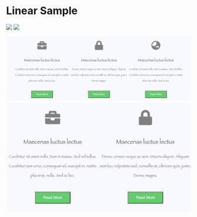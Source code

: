 # Linear Sample

![](demo/Screenshot%202020-06-06%20at%2011.12.38.png)
![](demo/Screenshot%202020-06-06%20at%2011.13.06.png)


![](demo/Screenshot%202020-06-06%20at%2011.14.34.png)
![](demo/Screenshot%202020-06-06%20at%2011.14.23.png)
